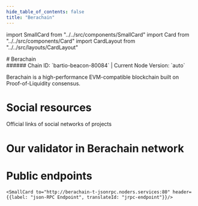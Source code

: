 ```yaml
---
hide_table_of_contents: false
title: "Berachain"
---
```


import SmallCard from "../../src/components/SmallCard"
import Card from "../../src/components/Card"
import CardLayout from "../../src/layouts/CardLayout"

<div class="h1-with-icon icon-berachain">
# Berachain
</div>
###### Chain ID: `bartio-beacon-80084` | Current Node Version: `auto`


Berachain is a high-performance EVM-compatible blockchain built on Proof-of-Liquidity consensus.

# Social resources
Official links of social networks of projects

<CardLayout autoFitEnabled={false}>
    <SmallCard to="https://www.berachain.com/" header={{label: "Website", translateId: "social-telegram"}} iconPath="img/website-icon.svg"/>
    <SmallCard to="https://github.com/berachain" header={{label: "GitHub", translateId: "social-telegram"}} iconPath="img/github-icon.svg"/>
    <SmallCard to="https://discord.com/invite/berachain" header={{label: "Discord", translateId: "social-telegram"}} iconPath="img/discord-icon.svg"/>
    <SmallCard to="https://twitter.com/berachain" header={{label: "X", translateId: "social-telegram"}} iconPath="img/x-icon.svg"/>
    <SmallCard to="https://t.me/BerachainPortal" header={{label: "Telegram", translateId: "social-telegram"}} iconPath="img/telegram-icon.svg"/>
</CardLayout>

# Our validator in Berachain network

<CardLayout autoFitEnabled={true}>
    <Card
        to="https://bartio.station.berachain.com/validators/0x7d0f205f4a7F10B7B1c6282193aA202dC16fBbbe"
        header={{
            label: "[NODERS]TEAM",
            translateId: "development-setup",
        }}
        body={{
            label: "Trusted blockchain validator",
        }}
        iconPath="img/kotlin-icon.svg"
    />
</CardLayout>

# Public endpoints

<CardLayout autoFitEnabled={true}>
    <SmallCard to="https://berachain-t-rpc.noders.services" header={{label: "RPC Endpoint", translateId: "rpc-endpoint"}}/>
    
    <SmallCard to="http://berachain-t-jsonrpc.noders.services:80" header={{label: "json-RPC Endpoint", translateId: "jrpc-endpoint"}}/>
    
</CardLayout>